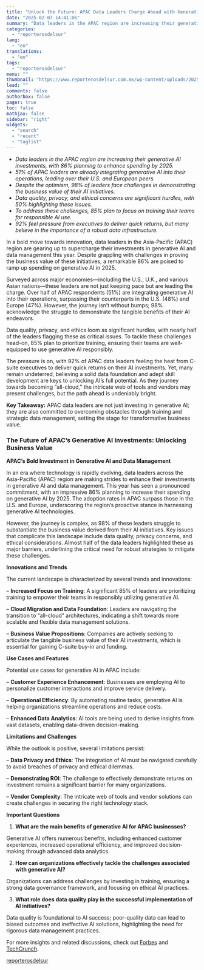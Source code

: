 ```yaml
---
title: "Unlock the Future: APAC Data Leaders Charge Ahead with Generative AI Investments"
date: "2025-02-07 14:41:06"
summary: "Data leaders in the APAC region are increasing their generative AI investments, with 86% planning to enhance spending by 2025.51% of APAC leaders are already integrating generative AI into their operations, leading over their U.S. and European peers.Despite the optimism, 98% of leaders face challenges in demonstrating the business value..."
categories:
  - "reporterosdelsur"
lang:
  - "en"
translations:
  - "en"
tags:
  - "reporterosdelsur"
menu: ""
thumbnail: "https://www.reporterosdelsur.com.mx/wp-content/uploads/2025/02/compressed_img-uRCaJJkYs5JUJkrT9tFH8FL1-480x384.png"
lead: ""
comments: false
authorbox: false
pager: true
toc: false
mathjax: false
sidebar: "right"
widgets:
  - "search"
  - "recent"
  - "taglist"
---
```


* *Data leaders in the APAC region are increasing their generative AI investments, with 86% planning to enhance spending by 2025.*
* *51% of APAC leaders are already integrating generative AI into their operations, leading over their U.S. and European peers.*
* *Despite the optimism, 98% of leaders face challenges in demonstrating the business value of their AI initiatives.*
* *Data quality, privacy, and ethical concerns are significant hurdles, with 50% highlighting these issues.*
* *To address these challenges, 85% plan to focus on training their teams for responsible AI use.*
* *92% feel pressure from executives to deliver quick returns, but many believe in the importance of a robust data infrastructure.*

In a bold move towards innovation, data leaders in the Asia-Pacific (APAC) region are gearing up to supercharge their investments in generative AI and data management this year. Despite grappling with challenges in proving the business value of these initiatives, a remarkable 86% are poised to ramp up spending on generative AI in 2025.

Surveyed across major economies—including the U.S., U.K., and various Asian nations—these leaders are not just keeping pace but are leading the charge. Over half of APAC respondents (51%) are integrating generative AI into their operations, surpassing their counterparts in the U.S. (48%) and Europe (47%). However, the journey isn’t without bumps; 98% acknowledge the struggle to demonstrate the tangible benefits of their AI endeavors.

Data quality, privacy, and ethics loom as significant hurdles, with nearly half of the leaders flagging these as critical issues. To tackle these challenges head-on, 85% plan to prioritize training, ensuring their teams are well-equipped to use generative AI responsibly.

The pressure is on, with 92% of APAC data leaders feeling the heat from C-suite executives to deliver quick returns on their AI investments. Yet, many remain undeterred, believing a solid data foundation and adept skill development are keys to unlocking AI’s full potential. As they journey towards becoming “all-cloud,” the intricate web of tools and vendors may present challenges, but the path ahead is undeniably bright.

**Key Takeaway:** APAC data leaders are not just investing in generative AI; they are also committed to overcoming obstacles through training and strategic data management, setting the stage for transformative business value.

### The Future of APAC’s Generative AI Investments: Unlocking Business Value

**APAC’s Bold Investment in Generative AI and Data Management**

In an era where technology is rapidly evolving, data leaders across the Asia-Pacific (APAC) region are making strides to enhance their investments in generative AI and data management. This year has seen a pronounced commitment, with an impressive 86% planning to increase their spending on generative AI by 2025. The adoption rates in APAC surpass those in the U.S. and Europe, underscoring the region’s proactive stance in harnessing generative AI technologies.

However, the journey is complex, as 98% of these leaders struggle to substantiate the business value derived from their AI initiatives. Key issues that complicate this landscape include data quality, privacy concerns, and ethical considerations. Almost half of the data leaders highlighted these as major barriers, underlining the critical need for robust strategies to mitigate these challenges.

**Innovations and Trends**

The current landscape is characterized by several trends and innovations:

– **Increased Focus on Training**: A significant 85% of leaders are prioritizing training to empower their teams in responsibly utilizing generative AI.

– **Cloud Migration and Data Foundation**: Leaders are navigating the transition to “all-cloud” architectures, indicating a shift towards more scalable and flexible data management solutions.

– **Business Value Propositions**: Companies are actively seeking to articulate the tangible business value of their AI investments, which is essential for gaining C-suite buy-in and funding.

**Use Cases and Features**

Potential use cases for generative AI in APAC include:

– **Customer Experience Enhancement**: Businesses are employing AI to personalize customer interactions and improve service delivery.

– **Operational Efficiency**: By automating routine tasks, generative AI is helping organizations streamline operations and reduce costs.

– **Enhanced Data Analytics**: AI tools are being used to derive insights from vast datasets, enabling data-driven decision-making.

**Limitations and Challenges**

While the outlook is positive, several limitations persist:

– **Data Privacy and Ethics**: The integration of AI must be navigated carefully to avoid breaches of privacy and ethical dilemmas.

– **Demonstrating ROI**: The challenge to effectively demonstrate returns on investment remains a significant barrier for many organizations.

– **Vendor Complexity**: The intricate web of tools and vendor solutions can create challenges in securing the right technology stack.

**Important Questions**

1. **What are the main benefits of generative AI for APAC businesses?**  

Generative AI offers numerous benefits, including enhanced customer experiences, increased operational efficiency, and improved decision-making through advanced data analytics.

2. **How can organizations effectively tackle the challenges associated with generative AI?**  

Organizations can address challenges by investing in training, ensuring a strong data governance framework, and focusing on ethical AI practices.

3. **What role does data quality play in the successful implementation of AI initiatives?**  

Data quality is foundational to AI success; poor-quality data can lead to biased outcomes and ineffective AI solutions, highlighting the need for rigorous data management practices.

For more insights and related discussions, check out [Forbes](https://www.forbes.com) and [TechCrunch](https://www.techcrunch.com).

[reporterosdelsur](https://www.reporterosdelsur.com.mx/news-en/unlock-the-future-apac-data-leaders-charge-ahead-with-generative-ai-investments/126766/)
